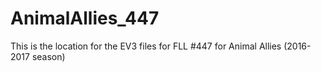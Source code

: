 # AnimalAllies_447
This is the location for the EV3 files for FLL #447 for Animal Allies (2016-2017 season)
